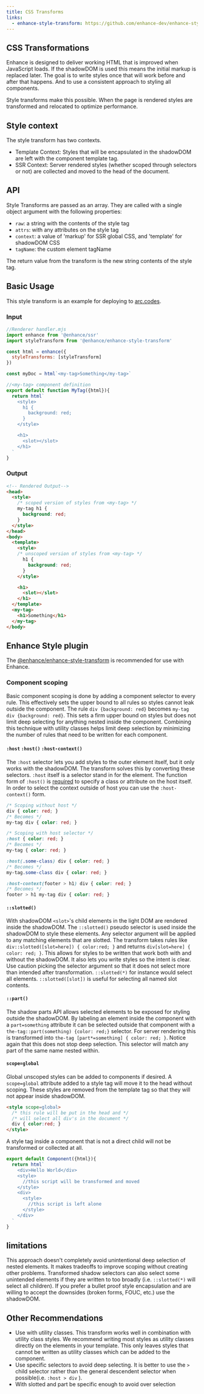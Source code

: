 ```yaml
---
title: CSS Transforms
links:
  - enhance-style-transform: https://github.com/enhance-dev/enhance-style-transform
---
```


## CSS Transformations

Enhance is designed to deliver working HTML that is improved when JavaScript loads. If the shadowDOM is used this means the initial markup is replaced later. The goal is to write styles once that will work before and after that happens. And to use a consistent approach to styling all components.

Style transforms make this possible. When the page is rendered styles are transformed and relocated to optimize performance.

## Style context
The style transform has two contexts.

- Template Context: Styles that will be encapsulated in the shadowDOM are left with the component template tag.
- SSR Context: Server rendered styles (whether scoped through selectors or not) are collected and moved to the head of the document.

## API
Style Transforms are passed as an array. They are called with a single object argument with the following properties:
- `raw`: a string with the contents of the style tag
- `attrs`: with any attributes on the style tag
- `context`: a value of 'markup' for SSR global CSS, and 'template' for shadowDOM CSS
- `tagName`: the custom element tagName

The return value from the transform is the new string contents of the style tag.


## Basic Usage
This style transform is an example for deploying to [arc.codes](arc.codes). 

### Input
```JavaScript
//Renderer handler.mjs
import enhance from '@enhance/ssr'
import styleTransform from '@enhance/enhance-style-transform'

const html = enhance({
  styleTransforms: [styleTransform]
})

const myDoc = html`<my-tag>Something</my-tag>`
```

```JavaScript
//<my-tag> component definition
export default function MyTag({html}){
  return html`
    <style>
      h1 {
        background: red;
      }
    </style>

    <h1>
      <slot></slot>
    </h1>
  `
}
```

### Output
```html
<!-- Rendered Output-->
<head>
  <style>
    /* scoped version of styles from <my-tag> */
    my-tag h1 {
      background: red;
    }
  </style>
</head>
<body>
  <template>
    <style>
    /* unscoped version of styles from <my-tag> */
      h1 {
        background: red;
      }
    </style>

    <h1>
      <slot></slot>
    </h1>
  </template>
  <my-tag>
    <h1>Something</h1>
  </my-tag>
</body>
```
## Enhance Style plugin
The [@enhance/enhance-style-transform](https://github.com/enhance-dev/enhance-style-transform) is recommended for use with Enhance. 

### Component scoping
Basic component scoping is done by adding a component selector to every rule. This effectively sets the upper bound to all rules so styles cannot leak outside the component. The rule `div {background: red}` becomes `my-tag div {background: red}`. This sets a firm upper bound on styles but does not limit deep selecting for anything nested inside the component. Combining this technique with utility classes helps limit deep selection by minimizing the number of rules that need to be written for each component.

#### `:host` `:host()` `:host-context()`
The `:host` selector lets you add styles to the outer element itself, but it only works with the shadowDOM. The transform solves this by converting these selectors. `:host` itself is a selector stand in for the element. The function form of `:host()` is [required](https://drafts.csswg.org/css-scoping/#host-selector:~:text=it%20takes%20a%20selector%20argument%20for%20syntactic%20reasons%20(we%20can%E2%80%99t%20say%20that%20%3Ahost.foo%20matches%20but%20.foo%20doesn%E2%80%99t)%2C%20but%20is%20otherwise%20identical%20to%20just%20using%20%3Ahost%20followed%20by%20a%20selector.) to specify a class or attribute on the host itself. In order to select the context outside of host you can use the `:host-context()` form.

```CSS
/* Scoping without host */
div { color: red; }
/* Becomes */
my-tag div { color: red; }

/* Scoping with host selector */
:host { color: red; }
/* Becomes */
my-tag { color: red; }

:host(.some-class) div { color: red; }
/* Becomes */
my-tag.some-class div { color: red; }

:host-context(footer > h1) div { color: red; }
/* Becomes */
footer > h1 my-tag div { color: red; }

```

#### `::slotted()`
With shadowDOM `<slot>`'s child elements in the light DOM are rendered inside the shadowDOM. The `::slotted()` pseudo selector is used inside the shadowDOM to style these elements. Any selector argument will be applied to any matching elements that are slotted. The transform takes rules like `div::slotted([slot=here]) { color:red; }` and returns `div[slot=here] { color: red; }`. This allows for styles to be written that work both with and without the shadowDOM. It also lets you write styles so the intent is clear. Use caution picking the selector argument so that it does not select more than intended after transformation. `::slotted(*)` for instance would select all elements. `::slotted([slot])` is useful for selecting all named slot contents.
#### `::part()`
The shadow parts API allows selected elements to be exposed for styling outside the shadowDOM. By labeling an element inside the component with a `part=something` attribute it can be selected outside that component with a `the-tag::part(something) {color: red;}` selector. For server rendering this is transformed into `the-tag [part*=something] { color: red; }`. Notice again that this does not stop deep selection. This selector will match any part of the same name nested within.

#### `scope=global`
Global unscoped styles can be added to components if desired. A `scope=global` attribute added to a style tag will move it to the head without scoping. These styles are removed from the template tag so that they will not appear inside shadowDOM.
```html
<style scope=global>
  /* this rule will be put in the head and */
  /* will select all div's in the document */
  div { color:red; }
</style>
```
A style tag inside a component that is not a direct child will not be transformed or collected at all.
```JavaScript
export default Component({html}){
  return html`
    <div>Hello World</div>
    <style>
      //this script will be transformed and moved
    </style>
    <div>
      <style>
        //this script is left alone
      </style>
    </div>
  `
}
```

## limitations
This approach doesn't completely avoid unintentional deep selection of nested elements. It makes tradeoffs to improve scoping without creating other problems. Transformed shadow selectors can also select some unintended elements if they are written to too broadly (i.e. `::slotted(*)` will select all children). If you prefer a bullet proof style encapsulation and are willing to accept the downsides (broken forms, FOUC, etc.) use the shadowDOM.
## Other Recommendations
- Use with utility classes.
  This transform works well in combination with utility class styles. We recommend writing most styles as utility classes directly on the elements in your template. This only leaves styles that cannot be written as utility classes which can be added to the component.
- Use specific selectors to avoid deep selecting.
  It is better to use the `>` child selector rather than the general descendent selector when possible(i.e. `:host > div` ).
- With slotted and part be specific enough to avoid over selection


